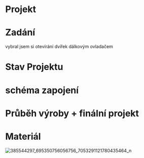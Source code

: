 # Projekt

# Zadání
vybral jsem si otevírání dvířek dálkovým ovladačem
# Stav Projektu

# schéma zapojení

# Průběh výroby + finální projekt

# Materiál
![385544297_695350756056756_7053291121780435464_n](https://github.com/VojtasBase/Projekt/assets/154540614/2aa4f41d-8ad7-4d74-bfa9-c6b8dc3db0b1)


